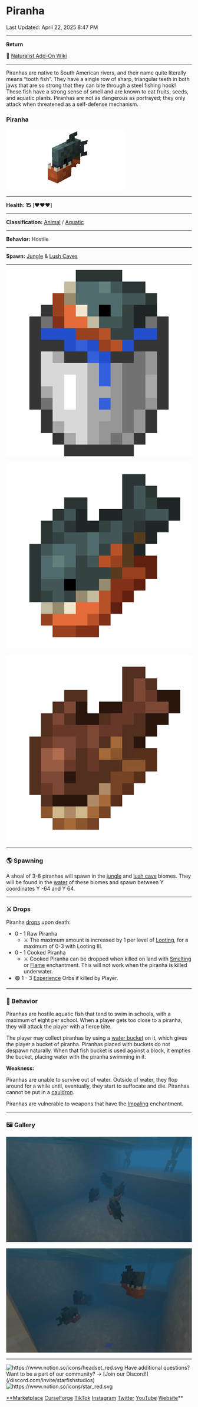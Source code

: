 # Piranha

Last Updated: April 22, 2025 8:47 PM

---

**Return**

🐻 [Naturalist Add-On Wiki](/www.notion.so/1a7a9a61c3f1800c8e32e893d6e7f430?pvs=21)

---

Piranhas are native to South American rivers, and their name quite literally means “tooth fish”. They have a single row of sharp, triangular teeth in both jaws that are so strong that they can bite through a steel fishing hook! These fish have a strong sense of smell and are known to eat fruits, seeds, and aquatic plants. Piranhas are not as dangerous as portrayed; they only attack when threatened as a self-defense mechanism.

<aside>

### **Piranha**

![piranha.gif](piranha.gif)

---

**Health: 15** [♥️♥️♥️]

---

**Classification:** [Animal](/minecraft.fandom.com/wiki/Animal) / [Aquatic](/minecraft.fandom.com/wiki/Aquatic)

---

**Behavior:** Hostile

---

**Spawn:** [Jungle](/minecraft.wiki/w/Jungle) & [Lush Caves](/minecraft.wiki/w/Lush_Caves)

---

![bucket_piranha.png](bucket_piranha.png)

![piranha_raw.png](piranha_raw.png)

![piranha_cooked.png](piranha_cooked.png)

</aside>

---

### 🌎 Spawning

A shoal of 3-8 piranhas will spawn in the [jungle](/minecraft.wiki/w/Jungle) and [lush cave](/minecraft.wiki/w/Lush_Caves) biomes. They will be found in the [water](/minecraft.wiki/w/Water) of these biomes and spawn between Y coordinates Y -64 and Y 64.

---

### ⚔️ Drops

Piranha [drops](/minecraft.fandom.com/wiki/Drops) upon death:

- 0 - 1 Raw Piranha
    - ⚔️ The maximum amount is increased by 1 per level of [Looting](/minecraft.fandom.com/wiki/Looting), for a maximum of 0-3 with Looting III.
- 0 - 1 Cooked Piranha
    - ⚔️ Cooked Piranha can be dropped when killed on land with [Smelting](/minecraft.fandom.com/wiki/Fire_Aspect) or [Flame](/minecraft.fandom.com/wiki/Flame) enchantment. This will not work when the piranha is killed underwater.
- 🟢 1 - 3 [Experience](/minecraft.fandom.com/wiki/Experience) Orbs if killed by Player.

---

### 🧠 Behavior

Piranhas are hostile aquatic fish that tend to swim in schools, with a maximum of eight per school. When a player gets too close to a piranha, they will attack the player with a fierce bite.

The player may collect piranhas by using a [water bucket](/minecraft.fandom.com/wiki/Water_bucket) on it, which gives the player a bucket of piranha. Piranhas placed with buckets do not despawn naturally. When that fish bucket is used against a block, it empties the bucket, placing water with the piranha swimming in it.

**Weakness:**

Piranhas are unable to survive out of water. Outside of water, they flop around for a while until, eventually, they start to suffocate and die. Piranhas cannot be put in a [cauldron](/minecraft.fandom.com/wiki/Cauldron).

Piranhas are vulnerable to weapons that have the [Impaling](Bass%201dd816019a9f81379eecf7c25ed7e23f.md) enchantment.

---

### 🖼️ Gallery

![feesh.PNG](feesh.png)

![school.PNG](school.png)

---

<aside>
<img src="https://www.notion.so/icons/headset_red.svg" alt="https://www.notion.so/icons/headset_red.svg" width="40px" /> Have additional questions? Want to be a part of our community? → [Join our Discord!](/discord.com/invite/starfishstudios)

</aside>

<aside>
<img src="https://www.notion.so/icons/star_red.svg" alt="https://www.notion.so/icons/star_red.svg" width="40px" />

[**Marketplace](/www.minecraft.net/en-us/marketplace/creator?name=Starfish%20Studios)      [CurseForge](/www.curseforge.com/members/starfish_studios/projects)      [TikTok](/www.tiktok.com/@starfishstudios)      [Instagram](/www.instagram.com/starfishstudiosinc/)      [Twitter](/twitter.com/starfishstudios)      [YouTube](/www.youtube.com/@starfishstudios)      [Website](/starfish-studios.com/)**

</aside>
